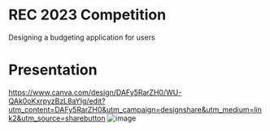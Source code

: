 # REC 2023 Competition
Designing a budgeting application for users

# Presentation
https://www.canva.com/design/DAFy5RarZH0/WU-QAk0oKxrpyzBzL8aYIg/edit?utm_content=DAFy5RarZH0&utm_campaign=designshare&utm_medium=link2&utm_source=sharebutton
![image](https://github.com/Sha3-git/rec2023/assets/87103205/43e6e4a0-3f36-43c9-9864-2bc992528fb9)


